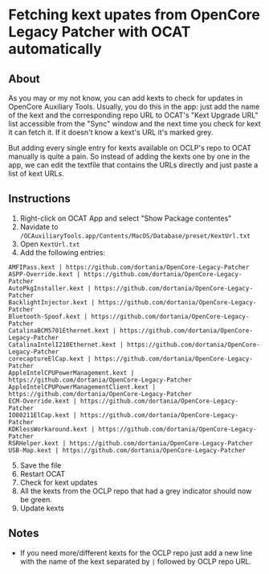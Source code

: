 # Fetching kext upates from OpenCore Legacy Patcher with OCAT automatically

## About

As you may or my not know, you can add kexts to check for updates in OpenCore Auxiliary Tools. Usually, you do this in the app: just add the name of the kext and the corresponding repo URL to OCAT's "Kext Upgrade URL" list accessible from the "Sync" window and the next time you check for kext it can fetch it. If it doesn't know a kext's URL it's marked grey.

But adding every single entry for kexts available on OCLP's repo to OCAT manually is quite a pain. So instead of adding the kexts one by one in the app, we can edit the textfile that contains the URLs directly and just paste a list of kext URLs. 

## Instructions

1. Right-click on OCAT App and select "Show Package contentes" 
2. Navidate to `/OCAuxiliaryTools.app/Contents/MacOS/Database/preset/KextUrl.txt`
3. Open `KextUrl.txt`
4. Add the following entries:

```
AMFIPass.kext | https://github.com/dortania/OpenCore-Legacy-Patcher
ASPP-Override.kext | https://github.com/dortania/OpenCore-Legacy-Patcher
AutoPkgInstaller.kext | https://github.com/dortania/OpenCore-Legacy-Patcher
BacklightInjector.kext | https://github.com/dortania/OpenCore-Legacy-Patcher
Bluetooth-Spoof.kext | https://github.com/dortania/OpenCore-Legacy-Patcher
CatalinaBCM5701Ethernet.kext | https://github.com/dortania/OpenCore-Legacy-Patcher
CatalinaIntelI210Ethernet.kext | https://github.com/dortania/OpenCore-Legacy-Patcher
corecaptureElCap.kext | https://github.com/dortania/OpenCore-Legacy-Patcher
AppleIntelCPUPowerManagement.kext | https://github.com/dortania/OpenCore-Legacy-Patcher
AppleIntelCPUPowerManagementClient.kext | https://github.com/dortania/OpenCore-Legacy-Patcher
ECM-Override.kext | https://github.com/dortania/OpenCore-Legacy-Patcher
IO80211ElCap.kext | https://github.com/dortania/OpenCore-Legacy-Patcher
KDKlessWorkaround.kext | https://github.com/dortania/OpenCore-Legacy-Patcher
RSRHelper.kext | https://github.com/dortania/OpenCore-Legacy-Patcher
USB-Map.kext | https://github.com/dortania/OpenCore-Legacy-Patcher
```

5. Save the file
6. Restart OCAT
7. Check for kext updates
8. All the kexts from the OCLP repo that had a grey indicator should now be green.
9. Update kexts

## Notes
- If you need more/different kexts for the OCLP repo just add a new line with the name of the kext separated by `|` followed by OCLP repo URL.
